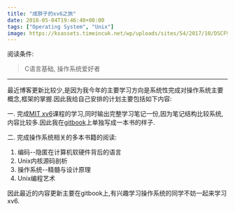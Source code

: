 ```yaml
---
title: "成胖子的xv6之旅"
date: 2018-05-04T19:46:40+08:00
tags: ["Operating System", "Unix"]
image: https://ksassets.timeincuk.net/wp/uploads/sites/54/2017/10/DSCF9145-1024x683.jpg
---
```


阅读条件:

> C语言基础, 操作系统爱好者

---

最近博客更新比较少,是因为我今年的主要学习方向是系统性完成对操作系统主要概念,框架的掌握.因此我给自己安排的计划主要包括如下内容:

<!--more-->

一. 完成[MIT xv6](https://pdos.csail.mit.edu/6.828/2017/schedule.html)课程的学习,同时输出完整学习笔记一份,因为笔记结构比较系统,内容比较多.因此我在[gitbook](https://chengyi818.gitbooks.io/fat-cheng-s-xv6-journey/content/)上单独写成一本书的样子.

二. 完成操作系统相关的多本书籍的阅读:

1. 编码--隐匿在计算机软硬件背后的语言
2. Unix内核源码剖析
3. 操作系统--精髓与设计原理
4. Unix编程艺术

因此最近的内容更新主要在gitbook上,有兴趣学习操作系统的同学不妨一起来学习xv6.
